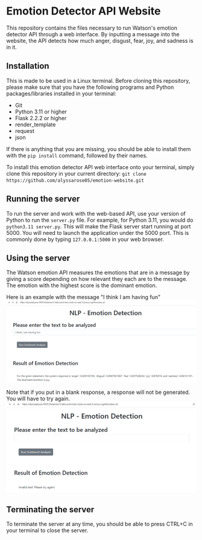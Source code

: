 # Emotion Detector API Website

This repository contains the files necessary to run Watson's emotion detector API through a web interface. By inputting a message into the website, the API detects how much anger, disgust, fear, joy, and sadness is in it.


## Installation
This is made to be used in a Linux terminal. Before cloning this repository, please make sure that you have the following programs and Python packages/libraries installed in your terminal:
- Git
- Python 3.11 or higher
- Flask 2.2.2 or higher
- render_template
- request
- json

If there is anything that you are missing, you should be able to install them with the `pip install` command, followed by their names.

To install this emotion detector API web interface onto your terminal, simply clone this repository in your current directory: `git clone https://github.com/alyssarose05/emotion-website.git`

## Running the server
To run the server and work with the web-based API, use your version of Python to run the `server.py` file. For example, for Python 3.11, you would do `python3.11 server.py`. This will make the Flask server start running at port 5000. 
You will need to launch the application under the 5000 port. This is commonly done by typing `127.0.0.1:5000` in your web browser.

## Using the server
The Watson emotion API measures the emotions that are in a message by giving a score depending on how relevant they each are to the message. The emotion with the highest score is the dominant emotion. 

Here is an example with the message "I think I am having fun"
![](Images/demonstration.png)

Note that if you put in a blank response, a response will not be generated. You will have to try again.
![](Images/error.png)

## Terminating the server
To terminate the server at any time, you should be able to press CTRL+C in your terminal to close the server.



